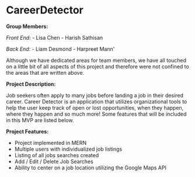 # CareerDetector

**Group Members:**

*Front End:*
        - Lisa Chen
        - Harish Sathisan

*Back End:*
        - Liam Desmond
        - Harpreet Mann'

Although we have dedicated areas for team members, we have all touched on a little bit of all aspects of this project and therefore were not confined to the areas that are written above.


**Project Description:**

Job seekers often apply to many jobs before landing a job in their desired career. Career Detector is an application that utilizes organizational tools to help the user keep track of open or lost opportunities, when they happen, where they happen and so much more! Some features that will be included in this MVP are listed below.


**Project Features:**

- Project implemented in MERN
- Multiple users with individualized job listings
- Listing of all jobs searches created
- Add / Edit / Delete Job Searches
- Ability to center on a job location utilizing the Google Maps API
